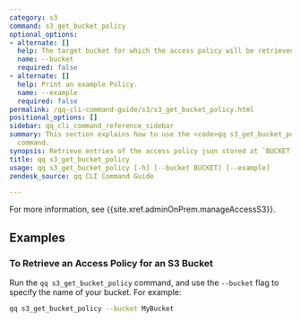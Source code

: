 ```yaml
---
category: s3
command: s3_get_bucket_policy
optional_options:
- alternate: []
  help: The target bucket for which the access policy will be retrieved
  name: --bucket
  required: false
- alternate: []
  help: Print an example Policy.
  name: --example
  required: false
permalink: /qq-cli-command-guide/s3/s3_get_bucket_policy.html
positional_options: []
sidebar: qq_cli_command_reference_sidebar
summary: This section explains how to use the <code>qq s3_get_bucket_policy</code>
  command.
synopsis: Retrieve entries of the access policy json stored at `BUCKET`.
title: qq s3_get_bucket_policy
usage: qq s3_get_bucket_policy [-h] [--bucket BUCKET] [--example]
zendesk_source: qq CLI Command Guide

---
```

For more information, see {{site.xref.adminOnPrem.manageAccessS3}}.

## Examples

### To Retrieve an Access Policy for an S3 Bucket
Run the `qq s3_get_bucket_policy` command, and use the `--bucket` flag to specify the name of your bucket. For example:

```bash
qq s3_get_bucket_policy --bucket MyBucket
```
